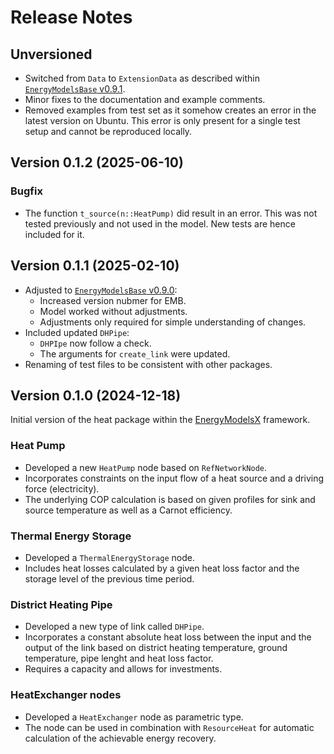 # Release Notes

## Unversioned

* Switched from `Data` to `ExtensionData` as described within [`EnergyModelsBase` v0.9.1](https://github.com/EnergyModelsX/EnergyModelsBase.jl/releases/tag/v0.9.1).
* Minor fixes to the documentation and example comments.
* Removed examples from test set as it somehow creates an error in the latest version on Ubuntu.
  This error is only present for a single test setup and cannot be reproduced locally.

## Version 0.1.2 (2025-06-10)

### Bugfix

* The function `t_source(n::HeatPump)` did result in an error.
  This was not tested previously and not used in the model.
  New tests are hence included for it.

## Version 0.1.1 (2025-02-10)

* Adjusted to [`EnergyModelsBase` v0.9.0](https://github.com/EnergyModelsX/EnergyModelsBase.jl/releases/tag/v0.9.0):
  * Increased version nubmer for EMB.
  * Model worked without adjustments.
  * Adjustments only required for simple understanding of changes.
* Included updated `DHPipe`:
  * `DHPIpe` now follow a check.
  * The arguments for `create_link` were updated.
* Renaming of test files to be consistent with other packages.

## Version 0.1.0 (2024-12-18)

Initial version of the heat package within the [EnergyModelsX](https://github.com/EnergyModelsX) framework.

### Heat Pump

* Developed a new `HeatPump` node based on `RefNetworkNode`.
* Incorporates constraints on the input flow of a heat source and a driving force (electricity).
* The underlying COP calculation is based on given profiles for sink and source temperature as well as a Carnot efficiency.

### Thermal Energy Storage

* Developed a `ThermalEnergyStorage` node.
* Includes heat losses calculated by a given heat loss factor and the storage level of the previous time period.

### District Heating Pipe

* Developed a new type of link called `DHPipe`.
* Incorporates a constant absolute heat loss between the input and the output of the link based on district heating temperature, ground temperature, pipe lenght and heat loss factor.
* Requires a capacity and allows for investments.

### HeatExchanger nodes

* Developed a `HeatExchanger` node as parametric type.
* The node can be used in combination with `ResourceHeat` for automatic calculation of the achievable energy recovery.
